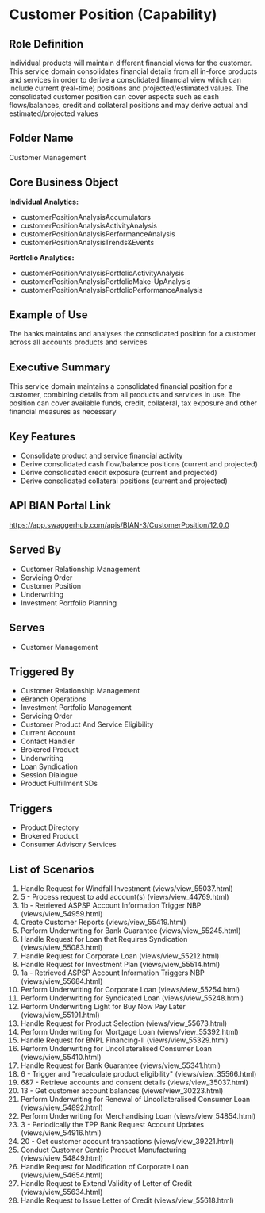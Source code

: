 # Customer Position (Capability)

## Role Definition
Individual products will maintain different financial views for the customer. This service domain consolidates financial details from all in-force products and services in order to derive a consolidated financial view which can include current (real-time) positions and projected/estimated values. The consolidated customer position can cover aspects such as cash flows/balances, credit and collateral positions and may derive actual and estimated/projected values

## Folder Name
Customer Management

## Core Business Object
**Individual Analytics:**
- customerPositionAnalysisAccumulators
- customerPositionAnalysisActivityAnalysis
- customerPositionAnalysisPerformanceAnalysis
- customerPositionAnalysisTrends&Events

**Portfolio Analytics:**
- customerPositionAnalysisPortfolioActivityAnalysis
- customerPositionAnalysisPortfolioMake-UpAnalysis
- customerPositionAnalysisPortfolioPerformanceAnalysis

## Example of Use
The banks maintains and analyses the consolidated position for a customer across all accounts products and services

## Executive Summary
This service domain maintains a consolidated financial position for a customer, combining details from all products and services in use. The position can cover available funds, credit, collateral, tax exposure and other financial measures as necessary

## Key Features
- Consolidate product and service financial activity
- Derive consolidated cash flow/balance positions (current and projected)
- Derive consolidated credit exposure (current and projected)
- Derive consolidated collateral positions (current and projected)

## API BIAN Portal Link
https://app.swaggerhub.com/apis/BIAN-3/CustomerPosition/12.0.0

## Served By
- Customer Relationship Management
- Servicing Order
- Customer Position
- Underwriting
- Investment Portfolio Planning

## Serves
- Customer Management

## Triggered By
- Customer Relationship Management
- eBranch Operations
- Investment Portfolio Management
- Servicing Order
- Customer Product And Service Eligibility
- Current Account
- Contact Handler
- Brokered Product
- Underwriting
- Loan Syndication
- Session Dialogue
- Product Fulfillment SDs

## Triggers
- Product Directory
- Brokered Product
- Consumer Advisory Services

## List of Scenarios
1. Handle Request for Windfall Investment (views/view_55037.html)
2. 5 - Process request to add account(s) (views/view_44769.html)
3. 1b - Retrieved ASPSP Account Information Trigger NBP (views/view_54959.html)
4. Create Customer Reports (views/view_55419.html)
5. Perform Underwriting for Bank Guarantee (views/view_55245.html)
6. Handle Request for Loan that Requires Syndication (views/view_55083.html)
7. Handle Request for Corporate Loan (views/view_55212.html)
8. Handle Request for Investment Plan (views/view_55514.html)
9. 1a - Retrieved ASPSP Account Information Triggers NBP (views/view_55684.html)
10. Perform Underwriting for Corporate Loan (views/view_55254.html)
11. Perform Underwriting for Syndicated Loan (views/view_55248.html)
12. Perform Underwriting Light for Buy Now Pay Later (views/view_55191.html)
13. Handle Request for Product Selection (views/view_55673.html)
14. Perform Underwriting for Mortgage Loan (views/view_55392.html)
15. Handle Request for BNPL Financing-II (views/view_55329.html)
16. Perform Underwriting for Uncollateralised Consumer Loan (views/view_55410.html)
17. Handle Request for Bank Guarantee (views/view_55341.html)
18. 6 - Trigger and "recalculate product eligibility" (views/view_35566.html)
19. 6&7 - Retrieve accounts and consent details (views/view_35037.html)
20. 13 - Get customer account balances (views/view_30223.html)
21. Perform Underwriting for Renewal of Uncollateralised Consumer Loan (views/view_54892.html)
22. Perform Underwriting for Merchandising Loan (views/view_54854.html)
23. 3 - Periodically the TPP Bank Request Account Updates (views/view_54916.html)
24. 20 - Get customer account transactions (views/view_39221.html)
25. Conduct Customer Centric Product Manufacturing (views/view_54849.html)
26. Handle Request for Modification of Corporate Loan (views/view_54654.html)
27. Handle Request to Extend Validity of Letter of Credit (views/view_55634.html)
28. Handle Request to Issue Letter of Credit (views/view_55618.html)